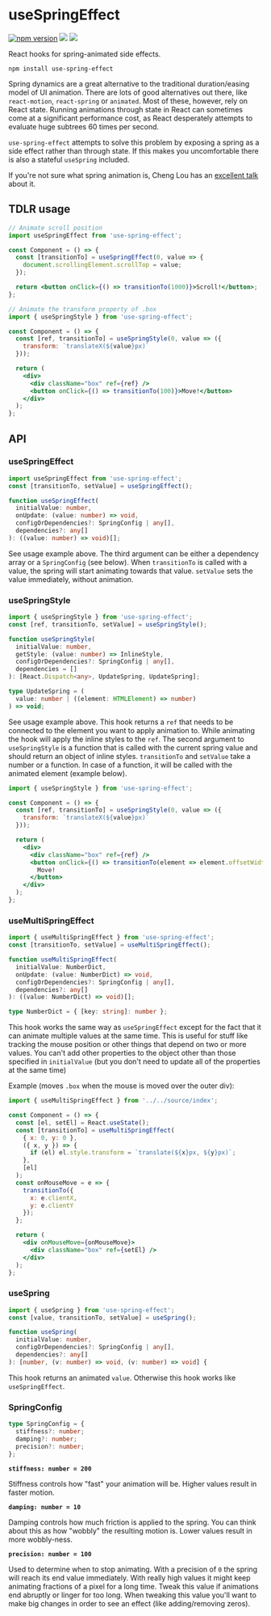 # useSpringEffect

[![npm version](https://img.shields.io/npm/v/use-spring-effect)](https://npmjs.com/package/use-spring-effect)
![](https://img.shields.io/badge/dependencies-1-green)
![](https://img.shields.io/bundlephobia/min/use-spring-effect)

React hooks for spring-animated side effects.

```
npm install use-spring-effect
```

Spring dynamics are a great alternative to the traditional duration/easing model of UI animation. There are lots of good alternatives out there, like `react-motion`, `react-spring` or `animated`. Most of these, however, rely on React state. Running animations through state in React can sometimes come at a significant performance cost, as React desperately attempts to evaluate huge subtrees 60 times per second.

`use-spring-effect` attempts to solve this problem by exposing a spring as a side effect rather than through state. If this makes you uncomfortable there is also a stateful `useSpring` included.

If you're not sure what spring animation is, Cheng Lou has an [excellent talk](https://www.youtube.com/watch?v=1tavDv5hXpo) about it.

## TDLR usage

```jsx
// Animate scroll position
import useSpringEffect from 'use-spring-effect';

const Component = () => {
  const [transitionTo] = useSpringEffect(0, value => {
    document.scrollingElement.scrollTop = value;
  });

  return <button onClick={() => transitionTo(1000)}>Scroll!</button>;
};
```

```jsx
// Animate the transform property of .box
import { useSpringStyle } from 'use-spring-effect';

const Component = () => {
  const [ref, transitionTo] = useSpringStyle(0, value => ({
    transform: `translateX(${value}px)`
  }));

  return (
    <div>
      <div className="box" ref={ref} />
      <button onClick={() => transitionTo(100)}>Move!</button>
    </div>
  );
};
```

## API

### useSpringEffect

```js
import useSpringEffect from 'use-spring-effect';
const [transitionTo, setValue] = useSpringEffect();
```

```ts
function useSpringEffect(
  initialValue: number,
  onUpdate: (value: number) => void,
  configOrDependencies?: SpringConfig | any[],
  dependencies?: any[]
): ((value: number) => void)[];
```

See usage example above. The third argument can be either a dependency array or a `SpringConfig` (see below). When `transitionTo` is called with a value, the spring will start animating towards that value. `setValue` sets the value immediately, without animation.

### useSpringStyle

```js
import { useSpringStyle } from 'use-spring-effect';
const [ref, transitionTo, setValue] = useSpringStyle();
```

```ts
function useSpringStyle(
  initialValue: number,
  getStyle: (value: number) => InlineStyle,
  configOrDependencies?: SpringConfig | any[],
  dependencies = []
): [React.Dispatch<any>, UpdateSpring, UpdateSpring];

type UpdateSpring = (
  value: number | ((element: HTMLElement) => number)
) => void;
```

See usage example above. This hook returns a `ref` that needs to be connected to the element you want to apply animation to. While animating the hook will apply the inline styles to the `ref`. The second argument to `useSpringStyle` is a function that is called with the current spring value and should return an object of inline styles. `transitionTo` and `setValue` take a number or a function. In case of a function, it will be called with the animated element (example below).

```jsx
import { useSpringStyle } from 'use-spring-effect';

const Component = () => {
  const [ref, transitionTo] = useSpringStyle(0, value => ({
    transform: `translateX(${value}px)`
  }));

  return (
    <div>
      <div className="box" ref={ref} />
      <button onClick={() => transitionTo(element => element.offsetWidth)}>
        Move!
      </button>
    </div>
  );
};
```

### useMultiSpringEffect

```js
import { useMultiSpringEffect } from 'use-spring-effect';
const [transitionTo, setValue] = useMultiSpringEffect();
```

```ts
function useMultiSpringEffect(
  initialValue: NumberDict,
  onUpdate: (value: NumberDict) => void,
  configOrDependencies?: SpringConfig | any[],
  dependencies?: any[]
): ((value: NumberDict) => void)[];

type NumberDict = { [key: string]: number };
```

This hook works the same way as `useSpringEffect` except for the fact that it can animate multiple values at the same time. This is useful for stuff like tracking the mouse position or other things that depend on two or more values. You can't add other properties to the object other than those specified in `initialValue` (but you don't need to update all of the properties at the same time)

Example (moves `.box` when the mouse is moved over the outer div):

```jsx
import { useMultiSpringEffect } from '../../source/index';

const Component = () => {
  const [el, setEl] = React.useState();
  const [transitionTo] = useMultiSpringEffect(
    { x: 0, y: 0 },
    ({ x, y }) => {
      if (el) el.style.transform = `translate(${x}px, ${y}px)`;
    },
    [el]
  );
  const onMouseMove = e => {
    transitionTo({
      x: e.clientX,
      y: e.clientY
    });
  };

  return (
    <div onMouseMove={onMouseMove}>
      <div className="box" ref={setEl} />
    </div>
  );
};
```

### useSpring

```js
import { useSpring } from 'use-spring-effect';
const [value, transitionTo, setValue] = useSpring();
```

```ts
function useSpring(
  initialValue: number,
  configOrDependencies?: SpringConfig | any[],
  dependencies?: any[]
): [number, (v: number) => void, (v: number) => void] {
```

This hook returns an animated `value`. Otherwise this hook works like `useSpringEffect`.

### SpringConfig

```ts
type SpringConfig = {
  stiffness?: number;
  damping?: number;
  precision?: number;
};
```

**`stiffness: number = 200`**

Stiffness controls how "fast" your animation will be. Higher values result in faster motion.

**`damping: number = 10`**

Damping controls how much friction is applied to the spring. You can think about this as how "wobbly" the resulting motion is. Lower values result in more wobbly-ness.

**`precision: number = 100`**

Used to determine when to stop animating. With a precision of `0` the spring will reach its end value immediately. With really high values it might keep animating fractions of a pixel for a long time. Tweak this value if animations end abruptly or linger for too long. When tweaking this value you'll want to make big changes in order to see an effect (like adding/removing zeros).
